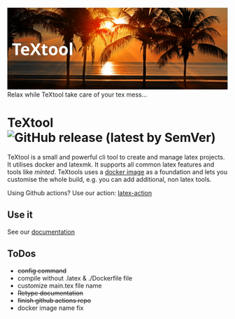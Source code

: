 ![Banner](.github/banner.png)
Relax while TeXtool take care of your tex mess...

# TeXtool ![GitHub release (latest by SemVer)](https://img.shields.io/github/downloads/alexander-lindner/latex/v2.1.5.1/total?style=flat-square)

TeXtool is a small and powerful cli tool to create and manage latex projects.
It utilises docker and latexmk.
It supports all common latex features and tools like *minted*. 
TeXtools uses a [docker image](https://github.com/alexander-lindner/latex/pkgs/container/latex) as a foundation and lets you customise the whole build, 
e.g. you can add additional, non latex tools. 

Using Github actions? Use our action: [latex-action](https://github.com/alexander-lindner/latex-action)





## Use it

See our [documentation](https://textool.alindner.org/)




## ToDos

* ~~config command~~
* compile without .latex & ./Dockerfile file
* customize main.tex file name
* ~~Retype documentation~~
* ~~finish github actions repo~~
* docker image name fix